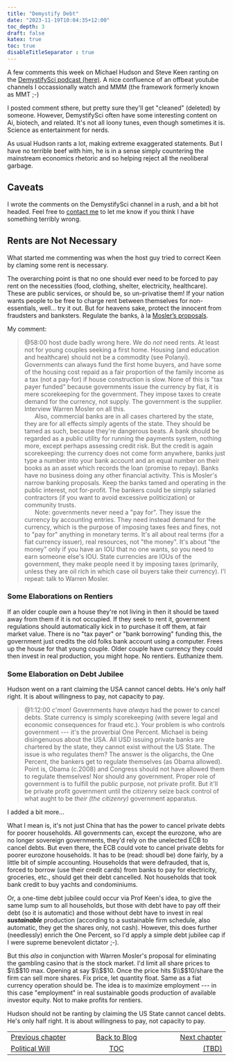 ```yaml
---
title: "Demystify Debt"
date: "2023-11-19T10:04:35+12:00"
toc_depth: 3
draft: false
katex: true
toc: true
disableTitleSeparator : true
---
```


A few comments this week on 
Michael Hudson and Steve Keen ranting on the 
[DemystifySci podcast (here)](https://www.youtube.com/watch?v=1q8wgMQjDFI). 
A nice confluence of an offbeat youtube 
channels I occassionally watch and MMM (the framework formerly known as MMT ;-)

I posted comment sthere, but pretty sure they'll get "cleaned" (deleted) 
by someone.  However, DemystifySci often have some interesting content 
on Ai, biotech, and related. It's not all loony tunes, even though sometimes 
it is. Science as entertainment for nerds.

As usual Hudson rants a lot, making extreme exaggerated statements. But I 
have no terrible beef with him, he is in a sense simply countering the 
mainstream economics rhetoric and so helping reject all the neoliberal garbage.


## Caveats

I wrote the comments on the DemystifySci channel in a rush, and a bit 
hot headed. Feel free to 
[contact me](/ohanga-pai/contact/) to let me know if you think I have 
something terribly  wrong.

## Rents are Not Necessary

What started me commenting was when the host guy tried to correct Keen by 
claming some rent is necessary.

The overarching point is that no one should ever need to be forced to pay rent 
on the necessities (food, clothing, shelter, electricity, healthcare). These 
are public services, or should be, so un-privatise them! If your nation wants 
people to be free to charge rent between themselves for non-essentials, 
well... try it out. But for heavens sake, protect the innocent from fraudsters 
and banksters. Regulate the banks, à la 
[Mosler’s proposals](https://www.huffpost.com/entry/proposals-for-the-banking_b_432105).

My comment:
> @58:00 host dude badly wrong here. We do *_not_* need rents. At least not 
for young couples seeking a first home. Housing (and education and healthcare) 
should not be a commodity (see Polanyi).  Governments can always fund the 
first home buyers, and have some of the housing cost repaid as a fair 
proportion of the family income as a tax (not a pay-for) if house construction 
is slow.  None of this is "tax payer funded" because governments issue the 
currency by fiat, it is mere scorekeeping for the government. They impose taxes 
to create demand for the currency, not supply. The government is the supplier. 
Interview Warren Mosler on all this.  
&nbsp;&nbsp;&nbsp;&nbsp;&nbsp;&nbsp;Also, commercial banks are in all cases 
chartered by the state, they are for all effects simply agents of the state. 
They should be tamed as such, because they're dangerous beats. A bank should 
be regarded as a public utility for running the payments system, nothing more, 
except perhaps assessing credit risk. But the credit is again scorekeeping: 
the currency does not come form anywhere, banks just type a number into your 
bank account and an equal number on their books as an asset which records the 
loan (promise to repay). Banks have no business doing any other financial 
activity. This is Mosler's narrow banking proposals. Keep the banks tamed 
and operating in the public interest, not for-profit. The bankers could be 
simply salaried contractors (if you want to avoid excessive politicization) 
or community trusts.   
&nbsp;&nbsp;&nbsp;&nbsp;&nbsp;&nbsp;Note: governments never need a "pay for". 
They issue the currency by accounting entries. They need instead demand for 
the currency, which is the purpose of imposing taxes fees and fines, not to 
"pay for" anything in monetary terms. It's all about real terms (for a fiat 
currency issuer), real resources, not "the money".  It's about "the money" 
only if you have an IOU that no one wants, so you need to earn someone else's 
IOU. State currencies are IOUs of the government, they make people need it 
by imposing taxes (primarily, unless they are oil rich in which case oil 
buyers take their currency). I'l repeat: talk to Warren Mosler.

### Some Elaborations on Rentiers

If an older couple own a house they're not living in then it should be taxed 
away from them if it is not occupied. If they seek to rent it, government 
regulations should automatically kick in to purchase it off them, at fair 
market value. There is no "tax payer" or "bank borrowing" funding this, the 
government just credits the old folks bank account using a computer. Frees up 
the house for that young couple. Older couple have currency they could then 
invest in real production, you might hope. No rentiers. Euthanize them.


### Some Elaboration on Debt Jubilee

Hudson went on a rant claiming the USA cannot cancel debts. He's only half 
right. It is about willingness to pay, not capacity to pay. 

> @1:12:00 c'mon! Governments have *_always_* had the power to cancel debts. 
State currency is simply scorekeeping (with severe legal and economic 
consequences for fraud etc.). Your problem is who controls government --- 
it's the proverbial One Percent. Michael is being disingenuous about the USA. 
All USD issuing private banks are chartered by the state, they cannot exist 
without the US State. The issue is who regulates them? The answer is the 
oligarchs, the One Percent, the bankers get to regulate themselves (as Obama 
allowed). Point is, Obama (c.2008) and Congress should not have allowed them 
to regulate themselves! Nor should any government. Proper role of government 
is to fulfill the public purpose, not private profit. But it'll be private 
profit government until the citizenry seize back control of what aught to 
be _their (the citizenry)_ government apparatus.

I added a bit more...

What I mean is, it's not just China that has the power to cancel private 
debts for poorer households. All governments can, except the eurozone, who 
are no longer sovereign governments, they'd rely on the unelected ECB to 
cancel debts. But even there, the ECB could vote to cancel private debts 
for poorer eurozone households.  It has to be (read: shoudl be) done fairly, 
by a little bit of simple accounting. Households that were defrauded, that 
is, forced to borrow (use their credit cards) from banks to pay for 
electricity, groceries, etc., should get their debt cancelled. 
Not households that took bank credit to buy yachts and condominiums.

Or, a one-time debt jubilee could occur via Prof Keen's idea, to give the 
same lump sum to all households, but those with debt have to pay off their 
debt (so it is automatic) and those without debt have to invest in real 
**_sustainable_** production (according to a sustainable firm schedule, 
also automatic, they get the shares only, not cash). However, this does 
further (needlessly) enrich the One Percent, so I'd apply a simple debt 
jubilee cap if I were supreme benevolent dictator ;-).

But this *also*  in conjunction with Warren Mosler's proposal for eliminating 
the gambling casino that *is* the stock market. I'd limit all share prices
to $\\$$10 max. 
Opening at say $\\$$10. Once the price hits 
$\\$$10/share the firm can sell more shares. Fix price, let quantity float. 
Same as a fiat currency operation should be. The idea is to maximize 
employment --- in this case "employment" in real sustainable goods 
production of available investor equity. Not to make profits for rentiers.

Hudson should not be ranting by claiming the US State cannot cancel debts. 
He's only half right. It is about willingness to pay, not capacity to pay.

<table style="border-collapse: collapse; border=0;">
    <colgroup>
       <col span="1" style="width: 25%;">
       <col span="1" style="width: 15%;">
       <col span="1" style="width: 25%;">
    </colgroup>
<tr style="border: 1px solid color:#0f0f0f;">
<td style="border: 1px solid color:#0f0f0f;">
<a href="../41_politicalstomach">Previous chapter</a></td>
<td style="border: 1px solid color:#0f0f0f; text-align:center;"><a href="../">Back to Blog</a></td>
<td style="border: 1px solid color:#0f0f0f; text-align:right;">
<a href="./">Next chapter</a></td>
</tr>
<tr style="border: 1px solid color:#0f0f0f;">
<td style="border: 1px solid color:#0f0f0f;">
<a href="../41_politicalstomach">Political Will</a></td>
<td style="border: 1px solid color:#0f0f0f; text-align:center;">
<a href="../">TOC</a></td>
<td style="border: 1px solid color:#0f0f0f; text-align:right;">
<a href="./">(TBD)</a></td>
</tr>
</table>
